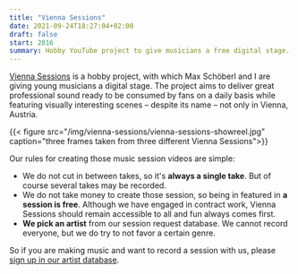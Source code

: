 ```yaml
---
title: "Vienna Sessions"
date: 2021-09-24T18:27:04+02:00
draft: false
start: 2016
summary: Hobby YouTube project to give musicians a free digital stage.
---
```


[Vienna Sessions](youtube.com/viennasessions) is a hobby project, with which Max Schöberl and I are giving young musicians a digital stage. The project aims to deliver great professional sound ready to be consumed by fans on a daily basis while featuring visually interesting scenes – despite its name – not only in Vienna, Austria.

{{< figure src="/img/vienna-sessions/vienna-sessions-showreel.jpg" caption="three frames taken from three different Vienna Sessions">}}

Our rules for creating those music session videos are simple:

- We do not cut in between takes, so it's **always a single take**. But of course several takes may be recorded.
- We do not take money to create those session, so being in featured in **a session is free**. Although we have engaged in contract work, Vienna Sessions should remain accessible to all and fun always comes first.
- **We pick an artist** from our session request database. We cannot record everyone, but we do try to not favor a certain genre.

So if you are making music and want to record a session with us, please [sign up in our artist database](https://goo.gl/forms/XWlc6YJIpYl2eb9F2).
